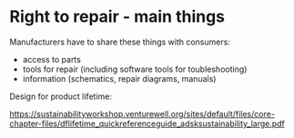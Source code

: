 # Right to repair - main things

Manufacturers have to share these things with consumers:
- access to parts
- tools for repair (including software tools for toubleshooting)
- information (schematics, repair diagrams, manuals)


Design for product lifetime:

https://sustainabilityworkshop.venturewell.org/sites/default/files/core-chapter-files/dflifetime_quickreferenceguide_adsksustainability_large.pdf
